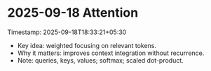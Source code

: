 # 2025-09-18  Attention

Timestamp: 2025-09-18T18:33:21+05:30

- Key idea: weighted focusing on relevant tokens.
- Why it matters: improves context integration without recurrence.
- Note: queries, keys, values; softmax; scaled dot-product.

